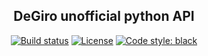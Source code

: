 <h2 align="center">DeGiro unofficial python API</h2>

<p align="center">
<a href="https://travis-ci.com/timvancann/degiro-python.svg?branch=master"><img alt="Build status" src="https://travis-ci.com/timvancann/degiro-python"></a>
<a href="https://opensource.org/licenses/MIT"><img alt="License" src="https://img.shields.io/badge/License-MIT-yellow.svg"></a>
<a href="https://github.com/ambv/black"><img alt="Code style: black" src="https://img.shields.io/badge/code%20style-black-000000.svg"></a>
</p>
